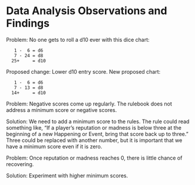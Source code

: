 # Data Analysis Observations and Findings

Problem: No one gets to roll a d10 ever with this dice chart:
```
   1 -  6 = d6
   7 - 24 = d8
  25+     = d10
```
Proposed change: Lower d10 entry score.  New proposed chart:
```
   1 -  6 = d6
   7 - 13 = d8
  14+     = d10
```


Problem: Negative scores come up regularly.  The rulebook does not address a minimum score or negative scores.

Solution: We need to add a minimum score to the rules.  The rule could read something like, “If a player’s reputation or madness is below three at the beginning of a new Happening or Event, bring that score back up to three.”  Three could be replaced with another number, but it is important that we have a minimum score even if it is zero.


Problem: Once reputation or madness reaches 0, there is little chance of recovering.

Solution: Experiment with higher minimum scores.

